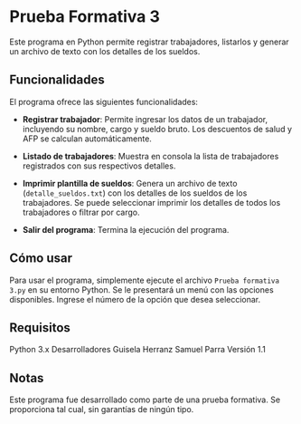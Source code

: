 # Prueba Formativa 3

Este programa en Python permite registrar trabajadores, listarlos y generar un archivo de texto con los detalles de los sueldos.

## Funcionalidades

El programa ofrece las siguientes funcionalidades:

- **Registrar trabajador**: Permite ingresar los datos de un trabajador, incluyendo su nombre, cargo y sueldo bruto. Los descuentos de salud y AFP se calculan automáticamente.

- **Listado de trabajadores**: Muestra en consola la lista de trabajadores registrados con sus respectivos detalles.

- **Imprimir plantilla de sueldos**: Genera un archivo de texto (`detalle_sueldos.txt`) con los detalles de los sueldos de los trabajadores. Se puede seleccionar imprimir los detalles de todos los trabajadores o filtrar por cargo.

- **Salir del programa**: Termina la ejecución del programa.

## Cómo usar

Para usar el programa, simplemente ejecute el archivo `Prueba formativa 3.py` en su entorno Python. Se le presentará un menú con las opciones disponibles. Ingrese el número de la opción que desea seleccionar.

## Requisitos

Python 3.x
Desarrolladores
Guisela Herranz
Samuel Parra
Versión
1.1

## Notas

Este programa fue desarrollado como parte de una prueba formativa. Se proporciona tal cual, sin garantías de ningún tipo.
